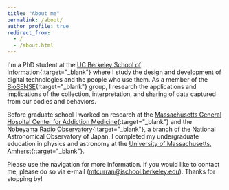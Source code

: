 ```yaml
---
title: "About me"
permalink: /about/
author_profile: true
redirect_from: 
  - /
  - /about.html
---
```


I'm a PhD student at the [UC Berkeley School of Information](http://www.ischool.berkeley.edu/){:target="_blank"} where I study the design and development of digital technologies and the people who use them. As a member of the [BioSENSE](http://biosense.berkeley.edu/){:target="_blank"} group, I research the applications and implications of the collection, interpretation, and sharing of data captured from our bodies and behaviors.

Before graduate school I worked on research at the [Massachusetts General Hospital Center for Addiction Medicine](http://www.mghaddictionmedicine.com/){:target="_blank"} and the [Nobeyama Radio Observatory](http://www.nro.nao.ac.jp/en/){:target="_blank"}, a branch of the National Astronomical Observatory of Japan. I completed my undergraduate education in physics and astronomy at the [University of Massachusetts, Amherst](http://www.umass.edu/){:target="_blank"}.

Please use the navigation for more information. If you would like to contact me, please do so via e-mail (<a href="mailto:mtcurran@ischool.berkeley.edu">mtcurran@ischool.berkeley.edu<a/>). Thanks for stopping by!